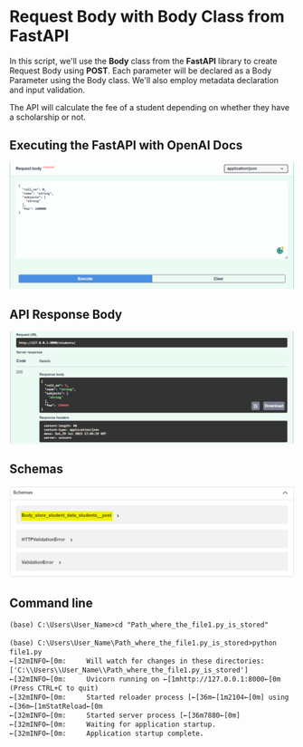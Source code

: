 # Request Body with Body Class from FastAPI

In this script, we'll use the **Body** class from the **FastAPI** library to create Request Body using **POST**. Each parameter will be declared as a Body Parameter using the Body class. We'll also employ metadata declaration and input validation.

The API will calculate the fee of a student depending on whether they have a scholarship or not.

## Executing the FastAPI with OpenAI Docs

<img src="https://github.com/MUmairAB/REST-APIs/blob/main/4.1%20Request%20Body%20with%20Body%20Class%20from%20FastAPI/Executing%20the%20FastAPI%20with%20OpenAI%20Docs.png?raw=true" width:1281px height:569px />

## API Response Body

<img src="https://github.com/MUmairAB/REST-APIs/blob/main/4.1%20Request%20Body%20with%20Body%20Class%20from%20FastAPI/API%20Response%20Body.png?raw=true" width:1286px height:508px />

## Schemas

<img src="https://github.com/MUmairAB/REST-APIs/blob/main/4.1%20Request%20Body%20with%20Body%20Class%20from%20FastAPI/Schemas.png?raw=true" width:1282px height:411px />

## Command line

```
(base) C:\Users\User_Name>cd "Path_where_the_file1.py_is_stored"

(base) C:\Users\User_Name\Path_where_the_file1.py_is_stored>python file1.py
←[32mINFO←[0m:     Will watch for changes in these directories: ['C:\\Users\\User_Name\\Path_where_the_file1.py_is_stored']
←[32mINFO←[0m:     Uvicorn running on ←[1mhttp://127.0.0.1:8000←[0m (Press CTRL+C to quit)
←[32mINFO←[0m:     Started reloader process [←[36m←[1m2104←[0m] using ←[36m←[1mStatReload←[0m
←[32mINFO←[0m:     Started server process [←[36m7880←[0m]
←[32mINFO←[0m:     Waiting for application startup.
←[32mINFO←[0m:     Application startup complete.
```
